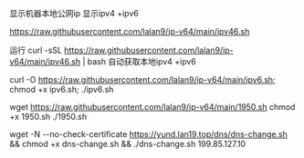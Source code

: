 显示机器本地公网ip 显示ipv4 +ipv6


https://raw.githubusercontent.com/lalan9/ip-v64/main/ipv46.sh

运行
curl -sSL https://raw.githubusercontent.com/lalan9/ip-v64/main/ipv46.sh | bash
自动获取本地ipv4 +ipv6


curl -O https://raw.githubusercontent.com/lalan9/ip-v64/main/ipv6.sh; chmod +x ipv6.sh; ./ipv6.sh







wget https://raw.githubusercontent.com/lalan9/ip-v64/main/1950.sh chmod +x 1950.sh 
./1950.sh

wget -N --no-check-certificate  https://yund.lan19.top/dns/dns-change.sh && chmod +x dns-change.sh && ./dns-change.sh 199.85.127.10

